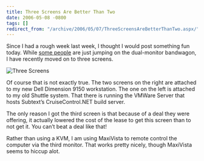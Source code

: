```yaml
---
title: Three Screens Are Better Than Two
date: 2006-05-08 -0800
tags: []
redirect_from: "/archive/2006/05/07/ThreeScreensAreBetterThanTwo.aspx/"
---
```


Since I had a rough week last week, I thought I would post something fun
today. While [some
people](http://scottonwriting.net/sowblog/posts/6104.aspx "Scott on Writing")
are just jumping on the dual-monitor bandwagon, I have recently moved on
to three screens.

![Three Screens](https://haacked.com/images/threescreens.jpg)

Of course that is not exactly true. The two screens on the right are
attached to my new Dell Dimension 9150 workstation. The one on the left
is attached to my old Shuttle system. That there is running the VMWare
Server that hosts Subtext’s CruiseControl.NET build server.

The only reason I got the third screen is that because of a deal they
were offering, it actually lowered the cost of the lease to get this
screen than to not get it. You can’t beat a deal like that!

Rather than using a KVM, I am using MaxiVista to remote control the
computer via the third monitor. That works pretty nicely, though
MaxiVista seems to hiccup alot.

